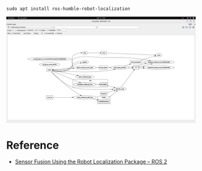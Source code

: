 

```
sudo apt install ros-humble-robot-localization
```

![](images/localization_rqt_graph.png)


# Reference
- [Sensor Fusion Using the Robot Localization Package – ROS 2](https://automaticaddison.com/sensor-fusion-using-the-robot-localization-package-ros-2/)